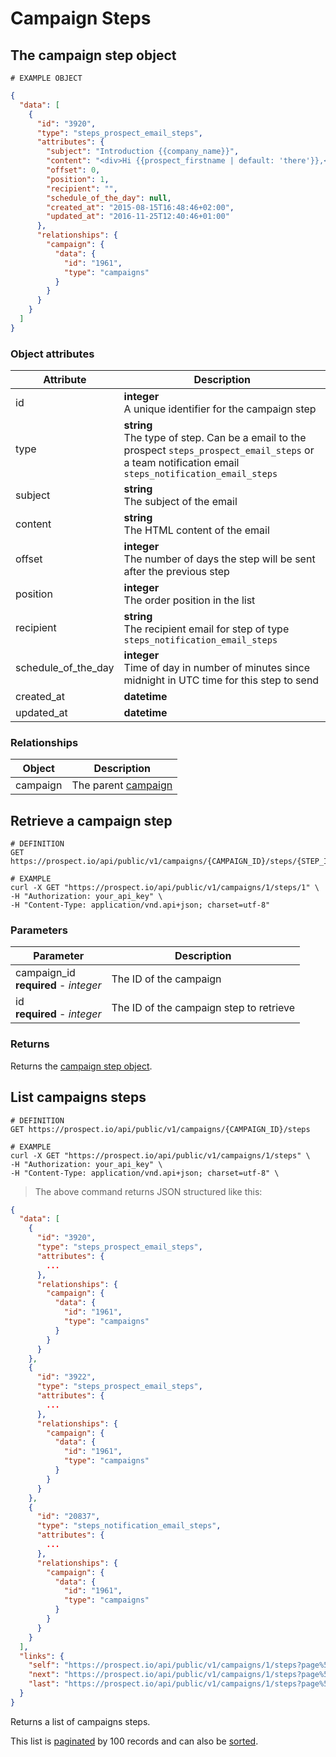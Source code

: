# Campaign Steps
## The campaign step object
```
# EXAMPLE OBJECT
```

```json
{
  "data": [
    {
      "id": "3920",
      "type": "steps_prospect_email_steps",
      "attributes": {
        "subject": "Introduction {{company_name}}",
        "content": "<div>Hi {{prospect_firstname | default: 'there'}},<br /><br /></div>\r\n<div>My name is {{user_name}} and I'm the founder of&nbsp;<a href=\"https://prospect.io\">{{company_name}}</a>. Our product is already used by hundred of organizations like {{prospect_company_name | default: 'yours'}} to improve their sales prospecting and cold emailing.<br /><br /></div>\r\n<div>Could you direct me to the right person to talk about this so we can explore if this would be something valuable for you?<a href=\"https://prospect.io\"><br /></a></div>\r\n<div>Thanks for your time,</div>",
        "offset": 0,
        "position": 1,
        "recipient": "",
        "schedule_of_the_day": null,
        "created_at": "2015-08-15T16:48:46+02:00",
        "updated_at": "2016-11-25T12:40:46+01:00"
      },
      "relationships": {
        "campaign": {
          "data": {
            "id": "1961",
            "type": "campaigns"
          }
        }
      }
    }
  ]
}
```


### Object attributes
Attribute | Description
--------- | -----------
id | **integer** <br />A unique identifier for the campaign step
type | **string** <br />The type of step. Can be a email to the prospect `steps_prospect_email_steps` or a team notification email `steps_notification_email_steps`
subject | **string** <br />The subject of the email
content | **string** <br />The HTML content of the email
offset | **integer** <br />The number of days the step will be sent after the previous step
position | **integer** <br />The order position in the list
recipient | **string** <br />The recipient email for step of type `steps_notification_email_steps`
schedule_of_the_day | **integer** <br />Time of day in number of minutes since midnight in UTC time for this step to send
created_at | **datetime** | ISO 8601 format with timezone offset
updated_at | **datetime** | ISO 8601 format with timezone offset

### Relationships
Object | Description
--------- | -----------
campaign | The parent [campaign](#campaign)

## Retrieve a campaign step
```shell
# DEFINITION
GET https://prospect.io/api/public/v1/campaigns/{CAMPAIGN_ID}/steps/{STEP_ID}

# EXAMPLE
curl -X GET "https://prospect.io/api/public/v1/campaigns/1/steps/1" \
-H "Authorization: your_api_key" \
-H "Content-Type: application/vnd.api+json; charset=utf-8"
```

### Parameters
Parameter | Description
--------- | -----------
campaign_id<br />**required** - *integer* | The ID of the campaign
id<br />**required** - *integer* | The ID of the campaign step to retrieve

### Returns
Returns the [campaign step object](#the-campaign-step-object).

## List campaigns steps
```shell
# DEFINITION
GET https://prospect.io/api/public/v1/campaigns/{CAMPAIGN_ID}/steps

# EXAMPLE
curl -X GET "https://prospect.io/api/public/v1/campaigns/1/steps" \
-H "Authorization: your_api_key" \
-H "Content-Type: application/vnd.api+json; charset=utf-8" \
```

> The above command returns JSON structured like this:

```json
{
  "data": [
    {
      "id": "3920",
      "type": "steps_prospect_email_steps",
      "attributes": {
        ...
      },
      "relationships": {
        "campaign": {
          "data": {
            "id": "1961",
            "type": "campaigns"
          }
        }
      }
    },
    {
      "id": "3922",
      "type": "steps_prospect_email_steps",
      "attributes": {
        ...
      },
      "relationships": {
        "campaign": {
          "data": {
            "id": "1961",
            "type": "campaigns"
          }
        }
      }
    },
    {
      "id": "20837",
      "type": "steps_notification_email_steps",
      "attributes": {
        ...
      },
      "relationships": {
        "campaign": {
          "data": {
            "id": "1961",
            "type": "campaigns"
          }
        }
      }
    }
  ],
  "links": {
    "self": "https://prospect.io/api/public/v1/campaigns/1/steps?page%5Bnumber%5D=1&page%5Bsize%5D=100",
    "next": "https://prospect.io/api/public/v1/campaigns/1/steps?page%5Bnumber%5D=2&page%5Bsize%5D=100",
    "last": "https://prospect.io/api/public/v1/campaigns/1/steps?page%5Bnumber%5D=5&page%5Bsize%5D=100"
  }
}
```

Returns a list of campaigns steps.

This list is [paginated](#pagination) by 100 records and can also be [sorted](#sorting).
